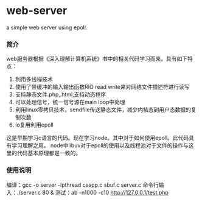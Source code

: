 # web-server
a simple web server using epoll.
### 简介
web服务器根据《深入理解计算机系统》书中的相关代码学习而来。具有如下特点：
1. 利用多线程技术
2. 使用了带缓冲的输入输出函数RIO read write来对网络文件描述符进行读写
3. 支持静态文件.php,.html,支持动态程序
4. 可以处理信号，统一信号源在main loop中处理
5. 利用linux零拷贝技术，sendfile传送静态文件，减少内核态到用户态数据的复制次数
6. io复用利用epoll  

这是早期学习c语言的代码。现在学习node。其中对于如何使用epoll。此代码具有学习理解之用。
node中libuv对于epoll的使用以及线程池对于文件的操作与这里的代码基本原理都是一致的。

### 使用说明
编译：gcc -o server -lpthread csapp.c sbuf.c server.c
命令行输入：./server.c 80 &
测试：ab -n1000 -c10  http://127.0.0.1/test.php


